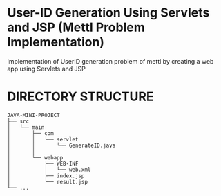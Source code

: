 # User-ID Generation Using Servlets and JSP (Mettl Problem Implementation)
Implementation of UserID generation problem of mettl by creating a web app using Servlets and JSP

# DIRECTORY STRUCTURE

	JAVA-MINI-PROJECT
	├── src
	│   └── main
	│       ├── com
	│       │   └── servlet
	│       │       └── GenerateID.java
	│       │   
	│       └── webapp
	│           ├── WEB-INF
	│           │   └── web.xml
	│           ├── index.jsp
	│           └── result.jsp
	└── ...
